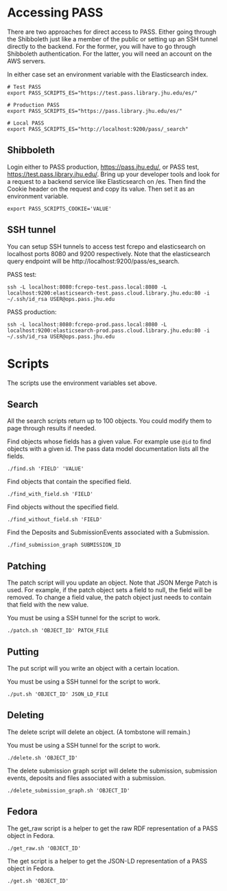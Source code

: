 # Accessing PASS

There are two approaches for direct access to PASS. Either going through the Shibboleth just like a member of the public or setting up an SSH tunnel directly to the backend. For the former, you will have to go through Shibboleth authentication. For the latter, you will need an account on the AWS servers.

In either case set an environment variable with the Elasticsearch index.
```
# Test PASS
export PASS_SCRIPTS_ES="https://test.pass.library.jhu.edu/es/"

# Production PASS
export PASS_SCRIPTS_ES="https://pass.library.jhu.edu/es/"

# Local PASS
export PASS_SCRIPTS_ES="http://localhost:9200/pass/_search"
```

## Shibboleth

Login either to PASS production, https://pass.jhu.edu/, or PASS test, https://test.pass.library.jhu.edu/. Bring up your developer tools and look for a request to a backend service like Elasticsearch on /es. Then find the Cookie header on the request and copy its value. Then set it as an environment variable.

```
export PASS_SCRIPTS_COOKIE='VALUE'
```

## SSH tunnel

You can setup SSH tunnels to access test fcrepo and elasticsearch on localhost ports 8080 and 9200 respectively. Note that the elasticsearch query endpoint will be http://localhost:9200/pass/es_search.

PASS test:
```
ssh -L localhost:8080:fcrepo-test.pass.local:8080 -L localhost:9200:elasticsearch-test.pass.cloud.library.jhu.edu:80 -i ~/.ssh/id_rsa USER@ops.pass.jhu.edu
```

PASS production:
```
ssh -L localhost:8080:fcrepo-prod.pass.local:8080 -L localhost:9200:elasticsearch-prod.pass.cloud.library.jhu.edu:80 -i ~/.ssh/id_rsa USER@ops.pass.jhu.edu
```

# Scripts

The scripts use the environment variables set above.

## Search

All the search scripts return up to 100 objects. You could modify them to page through results if needed.

Find objects whose fields has a given value. For example use `@id` to find objects with a given id. The pass data model documentation lists all the fields.
```
./find.sh 'FIELD' 'VALUE'
```

Find objects that contain the specified field.
```
./find_with_field.sh 'FIELD'
```

Find objects without the specified field.
```
./find_without_field.sh 'FIELD'
```

Find the Deposits and SubmissionEvents associated with a Submission.
```
./find_submission_graph SUBMISSION_ID
```

## Patching

The patch script will you update an object. Note that JSON Merge Patch is used.
For example, if the patch object sets a field to null, the field will be removed. To change a field value, the patch object just needs to contain that field with the new value.

You must be using a SSH tunnel for the script to work.

```
./patch.sh 'OBJECT_ID' PATCH_FILE
```

## Putting

The put script will you write an object with a certain location.

You must be using a SSH tunnel for the script to work.

```
./put.sh 'OBJECT_ID' JSON_LD_FILE
```

## Deleting

The delete script will delete an object. (A tombstone will remain.)

You must be using a SSH tunnel for the script to work.

```
./delete.sh 'OBJECT_ID'
```

The delete submission graph script will delete the submission, submission events, deposits and files associated with a submission.

```
./delete_submission_graph.sh 'OBJECT_ID'
```

## Fedora

The get_raw script is a helper to get the raw RDF representation of a PASS object in Fedora.

```
./get_raw.sh 'OBJECT_ID'
```

The get script is a helper to get the JSON-LD representation of a PASS object in Fedora.

```
./get.sh 'OBJECT_ID'
```

